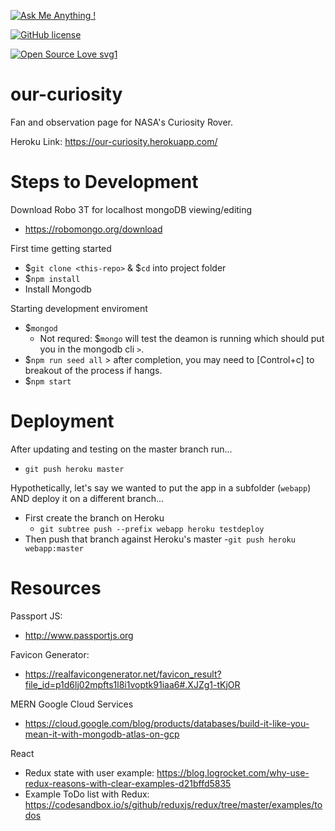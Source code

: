 <!-- [![Website our-curiosity.com](https://img.shields.io/website-up-down-green-red/http/shields.io.svg)](http://our-curiosity.com) -->

[![Ask Me Anything !](https://img.shields.io/badge/Ask%20me-anything-1abc9c.svg)](https://GitHub.com/robbobfrh84)

[![GitHub license](https://img.shields.io/github/license/Naereen/StrapDown.js.svg)](https://github.com/Naereen/StrapDown.js/blob/master/LICENSE)

[![Open Source Love svg1](https://badges.frapsoft.com/os/v1/open-source.svg?v=103)](https://github.com/ellerbrock/open-source-badges/)


# our-curiosity
Fan and observation page for NASA's Curiosity Rover.

Heroku Link: https://our-curiosity.herokuapp.com/

# Steps to Development

Download Robo 3T for localhost mongoDB viewing/editing
- https://robomongo.org/download

First time getting started
- $`git clone <this-repo>` & $`cd` into project folder
- $`npm install`
- Install Mongodb

Starting development enviroment
- $`mongod`
  - Not requred: $`mongo` will test the deamon is running which should put you in the mongodb cli `>`.
- $`npm run seed all` > after completion, you may need to [Control+c] to breakout of the process if hangs.
- $`npm start`

# Deployment
After updating and testing on the master branch run...
- `git push heroku master`

Hypothetically, let's say we wanted to put the app in a subfolder (`webapp`) AND deploy it on a different branch...
- First create the branch on Heroku
  - `git subtree push --prefix webapp heroku testdeploy`
- Then push that branch against Heroku's master
  -`git push heroku webapp:master`


# Resources

Passport JS:
- http://www.passportjs.org

Favicon Generator:
- https://realfavicongenerator.net/favicon_result?file_id=p1d6lj02mpfts1l8i1voptk91iaa6#.XJZg1-tKjOR

MERN Google Cloud Services
- https://cloud.google.com/blog/products/databases/build-it-like-you-mean-it-with-mongodb-atlas-on-gcp

React
- Redux state with user example: https://blog.logrocket.com/why-use-redux-reasons-with-clear-examples-d21bffd5835
- Example ToDo list with Redux: https://codesandbox.io/s/github/reduxjs/redux/tree/master/examples/todos
